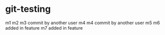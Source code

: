 # git-testing
m1
m2
m3 commit by another user
m4
m4 commit by another user
m5
m6 added in feature
m7 added in feature
